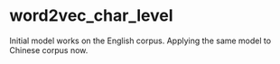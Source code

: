 # word2vec_char_level

Initial model works on the English corpus. Applying the same model to Chinese corpus now.

